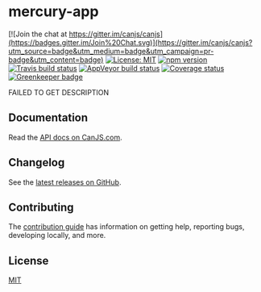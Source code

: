 # mercury-app

[![Join the chat at https://gitter.im/canjs/canjs](https://badges.gitter.im/Join%20Chat.svg)](https://gitter.im/canjs/canjs?utm_source=badge&utm_medium=badge&utm_campaign=pr-badge&utm_content=badge)
[![License: MIT](https://img.shields.io/badge/license-MIT-blue.svg)](https://github.com/canjs/mercury-app/blob/master/LICENSE.md)
[![npm version](https://badge.fury.io/js/mercury-app.svg)](https://www.npmjs.com/package/mercury-app)
[![Travis build status](https://travis-ci.org/canjs/mercury-app.svg?branch=master)](https://travis-ci.org/canjs/mercury-app)
[![AppVeyor build status](https://ci.appveyor.com/api/projects/status/github/canjs/mercury-app?branch=master&svg=true)](https://ci.appveyor.com/project/matthewp/mercury-app)
[![Coverage status](https://coveralls.io/repos/github/canjs/mercury-app/badge.svg?branch=master)](https://coveralls.io/github/canjs/mercury-app?branch=master)
[![Greenkeeper badge](https://badges.greenkeeper.io/canjs/mercury-app.svg)](https://greenkeeper.io/)

FAILED TO GET DESCRIPTION

## Documentation

Read the [API docs on CanJS.com](https://canjs.com/doc/mercury-app.html).

## Changelog

See the [latest releases on GitHub](https://github.com/canjs/mercury-app/releases).

## Contributing

The [contribution guide](https://github.com/canjs/mercury-app/blob/master/CONTRIBUTING.md) has information on getting help, reporting bugs, developing locally, and more.

## License

[MIT](https://github.com/canjs/mercury-app/blob/master/LICENSE.md)

